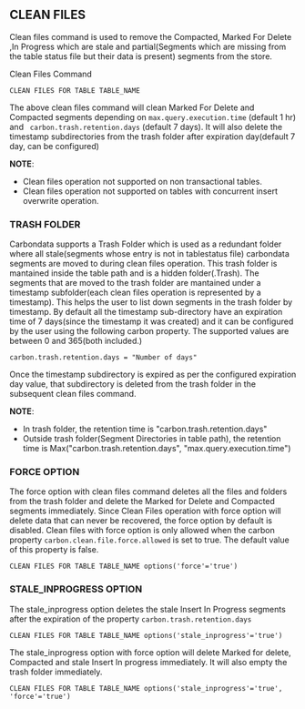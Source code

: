 <!--
    Licensed to the Apache Software Foundation (ASF) under one or more 
    contributor license agreements.  See the NOTICE file distributed with
    this work for additional information regarding copyright ownership. 
    The ASF licenses this file to you under the Apache License, Version 2.0
    (the "License"); you may not use this file except in compliance with 
    the License.  You may obtain a copy of the License at
      http://www.apache.org/licenses/LICENSE-2.0
    
    Unless required by applicable law or agreed to in writing, software 
    distributed under the License is distributed on an "AS IS" BASIS, 
    WITHOUT WARRANTIES OR CONDITIONS OF ANY KIND, either express or implied.
    See the License for the specific language governing permissions and 
    limitations under the License.
-->


## CLEAN FILES

Clean files command is used to remove the Compacted, Marked For Delete ,In Progress which are stale and partial(Segments which are missing from the table status file but their data is present)
 segments from the store.

 Clean Files Command
   ```
   CLEAN FILES FOR TABLE TABLE_NAME
   ```
The above clean files command will clean Marked For Delete and Compacted segments depending on ```max.query.execution.time``` (default 1 hr) and ``` carbon.trash.retention.days``` (default 7 days). It will also delete the timestamp subdirectories from the trash folder after expiration day(default 7 day, can be configured)

**NOTE**:
  * Clean files operation not supported on non transactional tables.
  * Clean files operation not supported on tables with concurrent insert overwrite operation.

### TRASH FOLDER

  Carbondata supports a Trash Folder which is used as a redundant folder where all stale(segments whose entry is not in tablestatus file) carbondata segments are moved to during clean files operation.
  This trash folder is mantained inside the table path and is a hidden folder(.Trash). The segments that are moved to the trash folder are mantained under a timestamp 
  subfolder(each clean files operation is represented by a timestamp). This helps the user to list down segments in the trash folder by timestamp.  By default all the timestamp sub-directory have an expiration
  time of 7 days(since the timestamp it was created) and it can be configured by the user using the following carbon property. The supported values are between 0 and 365(both included.)
   ```
   carbon.trash.retention.days = "Number of days"
   ``` 
  Once the timestamp subdirectory is expired as per the configured expiration day value, that subdirectory is deleted from the trash folder in the subsequent clean files command.

**NOTE**:
  * In trash folder, the retention time is "carbon.trash.retention.days"
  * Outside trash folder(Segment Directories in table path), the retention time is Max("carbon.trash.retention.days", "max.query.execution.time")
### FORCE OPTION
The force option with clean files command deletes all the files and folders from the trash folder and delete the Marked for Delete and Compacted segments immediately. Since Clean Files operation with force option will delete data that can never be recovered, the force option by default is disabled. Clean files with force option is only allowed when the carbon property ```carbon.clean.file.force.allowed``` is set to true. The default value of this property is false.
                                                                                                                                                                       


  ```
  CLEAN FILES FOR TABLE TABLE_NAME options('force'='true')
  ```

### STALE_INPROGRESS OPTION
The stale_inprogress option deletes the stale Insert In Progress segments after the expiration of the property    ```carbon.trash.retention.days``` 

  ```
  CLEAN FILES FOR TABLE TABLE_NAME options('stale_inprogress'='true')
  ```

The stale_inprogress option with force option will delete Marked for delete, Compacted and stale Insert In progress immediately. It will also empty  the trash folder immediately.

  ```
  CLEAN FILES FOR TABLE TABLE_NAME options('stale_inprogress'='true', 'force'='true')
  ```
